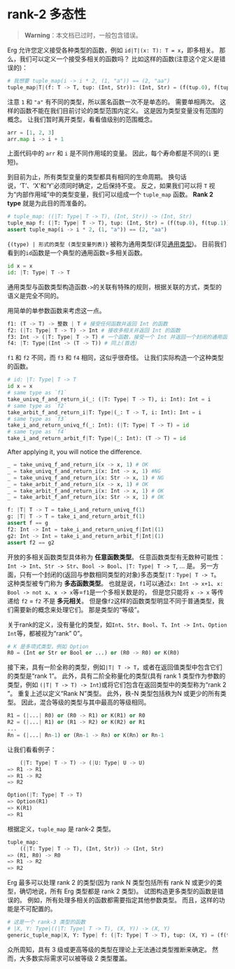 # rank-2 多态性

> __Warning__：本文档已过时，一般包含错误。

Erg 允许您定义接受各种类型的函数，例如 `id|T|(x: T): T = x`，即多相关。
那么，我们可以定义一个接受多相关的函数吗？
比如这样的函数(注意这个定义是错误的)：

```python
# 我想要 tuple_map(i -> i * 2, (1, "a")) == (2, "aa")
tuple_map|T|(f: T -> T, tup: (Int, Str)): (Int, Str) = (f(tup.0), f(tup.1))
```

注意 `1` 和 `"a"` 有不同的类型，所以匿名函数一次不是单态的。 需要单相两次。
这样的函数不能在我们目前讨论的类型范围内定义。 这是因为类型变量没有范围的概念。
让我们暂时离开类型，看看值级别的范围概念。

```python
arr = [1, 2, 3]
arr.map i -> i + 1
```

上面代码中的 `arr` 和 `i` 是不同作用域的变量。 因此，每个寿命都是不同的(`i` 更短)。

到目前为止，所有类型变量的类型都具有相同的生命周期。 换句话说，‘T’、‘X’和‘Y’必须同时确定，之后保持不变。
反之，如果我们可以将 `T` 视为“内部作用域”中的类型变量，我们可以组成一个 `tuple_map` 函数。 __Rank 2 type__ 就是为此目的而准备的。

```python
# tuple_map: ((|T: Type| T -> T), (Int, Str)) -> (Int, Str)
tuple_map f: (|T: Type| T -> T), tup: (Int, Str) = (f(tup.0), f(tup.1))
assert tuple_map(i -> i * 2, (1, "a")) == (2, "aa")
```

`{(type) | 形式的类型 (类型变量列表)}` 被称为通用类型(详见[通用类型](./../quantified.md))。
目前我们看到的`id`函数是一个典型的通用函数=多相关函数。

```python
id x = x
id: |T: Type| T -> T
```

通用类型与函数类型构造函数`->`的关联有特殊的规则，根据关联的方式，类型的语义是完全不同的。

用简单的单参数函数来考虑这一点。

```python
f1: (T -> T) -> 整数 | T # 接受任何函数并返回 Int 的函数
f2: (|T: Type| T -> T) -> Int # 接收多相关并返回 Int 的函数
f3: Int -> (|T: Type| T -> T) # 一个函数，接受一个 Int 并返回一个封闭的通用函数
f4: |T: Type|(Int -> (T -> T)) # 同上(首选)
```

`f1` 和 `f2` 不同，而 `f3` 和 `f4` 相同，这似乎很奇怪。 让我们实际构造一个这种类型的函数。

```python
# id: |T: Type| T -> T
id x = x
# same type as `f1`
take_univq_f_and_return_i(_: (|T: Type| T -> T), i: Int): Int = i
# same type as `f2`
take_arbit_f_and_return_i|T: Type|(_: T -> T, i: Int): Int = i
# same type as `f3`
take_i_and_return_univq_f(_: Int): (|T: Type| T -> T) = id
# same type as `f4`
take_i_and_return_arbit_f|T: Type|(_: Int): (T -> T) = id
```

After applying it, you will notice the difference.

```python
_ = take_univq_f_and_return_i(x -> x, 1) # OK
_ = take_univq_f_and_return_i(x: Int -> x, 1) #NG
_ = take_univq_f_and_return_i(x: Str -> x, 1) # NG
_ = take_arbit_f_and_return_i(x -> x, 1) # OK
_ = take_arbit_f_and_return_i(x: Int -> x, 1) # OK
_ = take_arbit_f_anf_return_i(x: Str -> x, 1) # OK

f: |T| T -> T = take_i_and_return_univq_f(1)
g: |T| T -> T = take_i_and_return_arbit_f(1)
assert f == g
f2: Int -> Int = take_i_and_return_univq_f|Int|(1)
g2: Int -> Int = take_i_and_return_arbit_f|Int|(1)
assert f2 == g2
```

开放的多相关函数类型具体称为 __任意函数类型__。 任意函数类型有无数种可能性：`Int -> Int`、`Str -> Str`、`Bool -> Bool`、`|T: Type| T -> T`, ... 是。
另一方面，只有一个封闭的(返回与参数相同类型的对象)多态类型`|T：Type| T -> T`。 这种类型被专门称为 __多态函数类型__。
也就是说，`f1`可以通过`x: Int -> x+1`、`x: Bool -> not x`、`x -> x`等=`f1`是一个多相关数是的， 但是您只能将 `x -> x` 等传递给 `f2` = `f2` 不是 __多元相关__。
但是像`f2`这样的函数类型明显不同于普通类型，我们需要新的概念来处理它们。 那是类型的“等级”。

关于rank的定义，没有量化的类型，如`Int`、`Str`、`Bool`、`T`、`Int -> Int`、`Option Int`等，都被视为“rank” 0”。

```python
# K 是多项式类型，例如 Option
R0 = (Int or Str or Bool or ...) or (R0 -> R0) or K(R0)
```

接下来，具有一阶全称的类型，例如`|T| T -> T`，或者在返回值类型中包含它们的类型是“rank 1”。
此外，具有二阶全称量化的类型(具有 rank 1 类型作为参数的类型，例如 `(|T| T -> T) -> Int`)或将它们包含在返回类型中的类型称为“rank 2 ”。
重复上述以定义“Rank N”类型。 此外，秩-N 类型包括秩为N 或更少的所有类型。 因此，混合等级的类型与其中最高的等级相同。

```python
R1 = (|...| R0) or (R0 -> R1) or K(R1) or R0
R2 = (|...| R1) or (R1 -> R2) or K(R2) or R1
...
Rn = (|...| Rn-1) or (Rn-1 -> Rn) or K(Rn) or Rn-1
```

让我们看看例子：

```python
    (|T: Type| T -> T) -> (|U: Type| U -> U)
=> R1 -> R1
=> R1 -> R2
=> R2

Option(|T: Type| T -> T)
=> Option(R1)
=> K(R1)
=> R1
```

根据定义，`tuple_map` 是 rank-2 类型。

```python
tuple_map:
    ((|T: Type| T -> T), (Int, Str)) -> (Int, Str)
=> (R1, R0) -> R0
=> R1 -> R2
=> R2
```

Erg 最多可以处理 rank 2 的类型(因为 rank N 类型包括所有 rank N 或更少的类型，确切地说，所有 Erg 类型都是 rank 2 类型)。 试图构造更多类型的函数是错误的。
例如，所有处理多相关的函数都需要指定其他参数类型。 而且，这样的功能是不可配置的。

```python
# 这是一个 rank-3 类型的函数
# |X, Y: Type|((|T: Type| T -> T), (X, Y)) -> (X, Y)
generic_tuple_map|X, Y: Type| f: (|T: Type| T -> T), tup: (X, Y) = (f(tup.0), f(tup.1))
```

众所周知，具有 3 级或更高等级的类型在理论上无法通过类型推断来确定。 然而，大多数实际需求可以被等级 2 类型覆盖。
